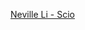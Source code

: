 [Neville Li - Scio](https://docs.google.com/presentation/d/1xaxHXRiMkqp3Lb84sy20TY6YdmfCFQBk0AnMP8-29mA)